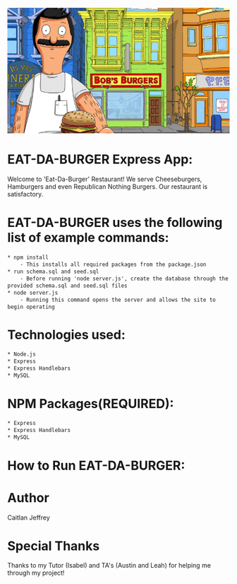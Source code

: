 ![Bobs-Burger](/public/assets/img/bobs-burger.jpg)

# EAT-DA-BURGER Express App:
Welcome to 'Eat-Da-Burger' Restaurant! We serve Cheeseburgers, Hamburgers and even Republican Nothing Burgers. Our restaurant is satisfactory.

# EAT-DA-BURGER uses the following list of example commands:
    * npm install 
        - This installs all required packages from the package.json
    * run schema.sql and seed.sql
        - Before running 'node server.js', create the database through the provided schema.sql and seed.sql files
    * node server.js
        - Running this command opens the server and allows the site to begin operating

# Technologies used:
    * Node.js
    * Express
    * Express Handlebars
    * MySQL

# NPM Packages(REQUIRED):
    * Express
    * Express Handlebars
    * MySQL

# How to Run EAT-DA-BURGER:


# Author
Caitlan Jeffrey

# Special Thanks
Thanks to my Tutor (Isabel) and TA's (Austin and Leah) for helping me through my project!
